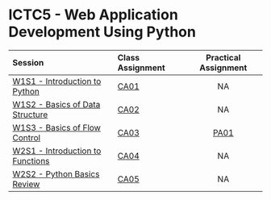 # ICTC5 - Web Application Development Using Python 

| Session                                      | Class Assignment        |  Practical Assignment   |
| :------------------------------------------- | :---------------------- | :---------------------: |
| [W1S1 - Introduction to Python](./W1/S1/)    | [CA01](./W1/S1/CA01.md) |           NA            |
| [W1S2 - Basics of Data Structure](./W1/S2/)  | [CA02](./W1/S2/CA02.md) |           NA            |
| [W1S3 - Basics of Flow Control](./W1/S3/)    | [CA03](./W1/S3/CA03.md) | [PA01](./W1/S3/PA01.md) |
| [W2S1 - Introduction to Functions](./W2/S1/) | [CA04](./W2/S1/CA04.md) |           NA            |
| [W2S2 - Python Basics Review](./W2/S1/)      | [CA05](./W2/S2/CA05.md) |           NA            |